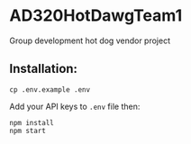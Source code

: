 # AD320HotDawgTeam1
Group development hot dog vendor project

## Installation: 
```
cp .env.example .env
```
Add your API keys to `.env` file then: 
```
npm install
npm start
```